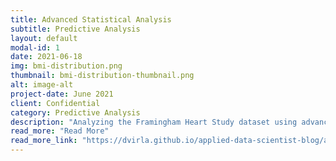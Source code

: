 ```yaml
---
title: Advanced Statistical Analysis
subtitle: Predictive Analysis
layout: default
modal-id: 1
date: 2021-06-18
img: bmi-distribution.png
thumbnail: bmi-distribution-thumbnail.png
alt: image-alt
project-date: June 2021
client: Confidential
category: Predictive Analysis
description: "Analyzing the Framingham Heart Study dataset using advanced methods such as: statistical tests, bayesian inference, missing data imputations, etc."
read_more: "Read More"
read_more_link: "https://dvirla.github.io/applied-data-scientist-blog/advanced-analytical-analysis-usecase/"
---
```

